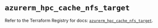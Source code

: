 # `azurerm_hpc_cache_nfs_target`

Refer to the Terraform Registry for docs: [`azurerm_hpc_cache_nfs_target`](https://registry.terraform.io/providers/hashicorp/azurerm/3.108.0/docs/resources/hpc_cache_nfs_target).

